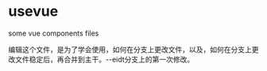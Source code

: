 # usevue
some vue components files

编辑这个文件，是为了学会使用，如何在分支上更改文件，以及，如何在分支上更改文件稳定后，再合并到主干。--eidt分支上的第一次修改。
